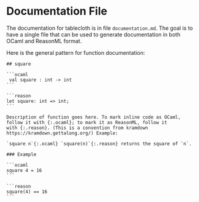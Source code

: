 # Documentation File

The documentation for tablecloth is in file `documentation.md`. The goal is to have a single file that can be used to generate documentation in both OCaml and ReasonML format.

Here is the general pattern for function documentation:

<pre lang="no-highlight"><code>## square

```ocaml
 val square : int -> int 
```

```reason
let square: int => int;
```

Description of function goes here. To mark inline code as OCaml,
follow it with {:.ocaml}; to mark it as ReasonML, follow it
with {:.reason}. (This is a convention from kramdown
https://kramdown.gettalong.org/) Example:

`square n`{:.ocaml} `square(n)`{:.reason} returns the square of `n`.

### Example

```ocaml
square 4 = 16
```

```reason
square(4) == 16
```</code></pre>
